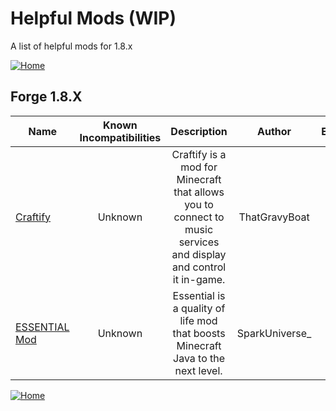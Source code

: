 # Helpful Mods (WIP)

A list of helpful mods for 1.8.x

[![Home](https://i.imgur.com/zGuelkW.png)](/README.md)

## Forge 1.8.X

| Name | Known Incompatibilities | Description | Author | Environment | [Label](/README.md#labels) |
| --- | :---: | :---: | :---: | :---: | :---: |
| [Craftify](https://www.curseforge.com/minecraft/mc-mods/craftify) | Unknown | Craftify is a mod for Minecraft that allows you to connect to music services and display and control it in-game. | ThatGravyBoat | Client | none |
| [ESSENTIAL Mod](https://www.curseforge.com/minecraft/mc-mods/essential-mod) | Unknown | Essential is a quality of life mod that boosts Minecraft Java to the next level. | SparkUniverse_ | Client | none |

[![Home](https://i.imgur.com/zGuelkW.png)](/README.md)
